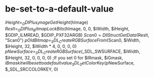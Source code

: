 # be-set-to-a-default-value
$iHeight = _GDIPlus_ImageGetHeight($hImage) $Reslt = _GDIPlus_BitmapLockBits($hImage, 0, 0, $iWidth, $iHeight, $GDIP_ILMREAD, $GDIP_PXF32ARGB) $Scan0 = DllStructGetData($Reslt, "Scan0") $pOldBitmap = _SDL_CreateRGBSurfaceFrom($Scan0, $iWidth, $iHeight, 32, $iWidth * 4, 0, 0, 0, 0) $pNewSurface = _SDL_CreateRGBSurface($_SDL_SWSURFACE, $iWidth, $iHeight, 32, 0, 0, 0, 0)   ;If you set 0 for $iRmask, $iGmask, $iBmask it will be set to a default value  _SDL_SetColorKey($pNewSurface, $_SDL_SRCCOLORKEY, 0)
